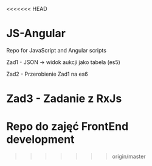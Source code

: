 <<<<<<< HEAD
# JS-Angular
Repo for JavaScript and Angular scripts

Zad1 - JSON -> widok aukcji jako tabela (es5)

Zad2 - Przerobienie Zad1 na es6

Zad3 - Zadanie z RxJs
=======
# Repo do zajęć FrontEnd development
>>>>>>> origin/master

